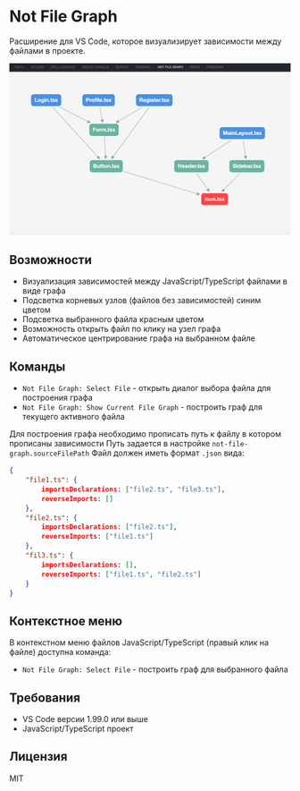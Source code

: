 # Not File Graph

Расширение для VS Code, которое визуализирует зависимости между файлами в проекте.

![](./resources/screen1.png)

## Возможности

- Визуализация зависимостей между JavaScript/TypeScript файлами в виде графа
- Подсветка корневых узлов (файлов без зависимостей) синим цветом
- Подсветка выбранного файла красным цветом
- Возможность открыть файл по клику на узел графа
- Автоматическое центрирование графа на выбранном файле

## Команды

- `Not File Graph: Select File` - открыть диалог выбора файла для построения графа
- `Not File Graph: Show Current File Graph` - построить граф для текущего активного файла

Для построения графа необходимо прописать путь к файлу в котором прописаны зависимости
Путь задается в настройке `not-file-graph.sourceFilePath`
Файл должен иметь формат `.json` вида:

```json
{
    "file1.ts": {
        importsDeclarations: ["file2.ts", "file3.ts"],
        reverseImports: []
    },
    "file2.ts": {
        importsDeclarations: ["file2.ts"],
        reverseImports: ["file1.ts"]
    },
    "fil3.ts": {
        importsDeclarations: [],
        reverseImports: ["file1.ts", "file2.ts"]
    }
}
```

## Контекстное меню

В контекстном меню файлов JavaScript/TypeScript (правый клик на файле) доступна команда:
- `Not File Graph: Select File` - построить граф для выбранного файла

## Требования

- VS Code версии 1.99.0 или выше
- JavaScript/TypeScript проект

## Лицензия

MIT

